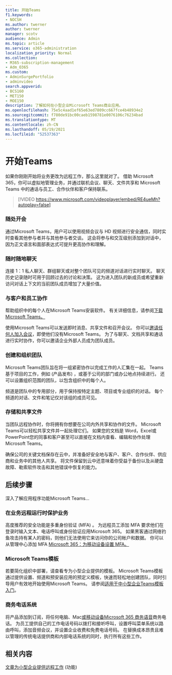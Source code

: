 ```yaml
---
title: 开始Teams
f1.keywords:
- NOCSH
ms.author: twerner
author: twerner
manager: scotv
audience: Admin
ms.topic: article
ms.service: o365-administration
localization_priority: Normal
ms.collection:
- M365-subscription-management
- Adm_O365
ms.custom:
- AdminSurgePortfolio
- adminvideo
search.appverid:
- BCS160
- MET150
- MOE150
description: 了解如何在小型企业Microsoft Teams商业应用。
ms.openlocfilehash: 75e5c4aad1ef65e63ed7809cc667fce4b48934e2
ms.sourcegitcommit: f780de91bc00caeb1598781e0076106c76234bad
ms.translationtype: MT
ms.contentlocale: zh-CN
ms.lasthandoff: 05/19/2021
ms.locfileid: "52537363"
---
```

# <a name="get-started-with-teams"></a>开始Teams

如果你刚刚开始将业务更改为远程工作，那么这里就对了。 借助 Microsoft 365，你可以虚拟地管理业务，并通过联机会议、聊天、文件共享和 Microsoft Teams 中的通话与员工、合作伙伴和客户[](https://www.microsoft.com/microsoft-teams/instant-messaging?ocid=oo_support_mix_marvel_ups_support_smcteamsmb_inline)保持联系。 

> [!VIDEO https://www.microsoft.com/videoplayer/embed/RE4ueMh?autoplay=false]

### <a name="meet-from-anywhere"></a>随处开会

通过Microsoft Teams，用户可以使用视频会议与 HD 视频进行安全通信，同时实时查看其他参与者并与其他参与者交谈。 这会将参与和交互级别添加到对话中，因为正文语言和面部表达式可提升更高协作和理解。

### <a name="chat-from-anywhere"></a>随时随地聊天

连接 1：1 私人聊天、群组聊天或对整个团队可见的频道对话进行实时聊天。 聊天历史记录随时可用于回顾过去的讨论和决策。 这为进入团队的新成员或希望重新访问对话上下文的当前团队成员增加了大量价值。

### <a name="collaborate-with-customers-and-employees"></a>与客户和员工协作

帮助组织中的每个人在Microsoft Teams安装软件。 有关详细信息，请参阅[下载Microsoft Teams。](https://aka.ms/downloadteams)

使用Microsoft Teams可以发送即时消息、共享文件和召开会议。 你可以[邀请任何人加入会议](schedule-guest-meeting.md)，即使他们没有Microsoft Teams。 为了与聊天、文档共享和通话进行实时协作，你可以邀请企业外部人员成为团队成员。

### <a name="create-and-organize-teams"></a>创建和组织团队

Microsoft Teams团队旨在将一组紧密协作以完成工作的人汇集在一起。 Teams基于项目的工作，例如 (产品发布) ，或基于公司的部门或办公地点持续进行。 还可以设置组织范围的团队，以包含组织中的每个人。

频道是团队中的专用部分，用于保持按特定主题、项目或专业组织的对话。 每个频道的对话、文件和笔记仅对该组的成员可见。

### <a name="store-and-share-files"></a>存储和共享文件

当团队远程协作时，你将拥有你想要在公司内外共享和协作的文件。 Microsoft Teams可以轻松共享文件并一起处理它们。 如果您的文档是 Word，Excel或PowerPoint您的同事和客户甚至可以直接在文档内查看、编辑和协作处理Microsoft Teams。

确保公司的关键文档保存在云中，并准备好安全地与客户、客户、合作伙伴、供应商和业务中的其他人共享。 将文件保留到云中还意味着你受益于备份以及从硬盘故障、勒索软件攻击和其他错误中恢复的能力。

## <a name="next-steps"></a>后续步骤

深入了解应用程序功能Microsoft Teams...

### <a name="secure-your-business-as-it-runs-remotely"></a>在业务远程运行时保护业务

高度推荐的安全功能是多重身份验证 (MFA) 。 为远程员工添加 MFA 要求他们在登录时输入文本、电话呼叫或身份验证应用Microsoft 365。 如果黑客通过网络钓鱼攻击持有某人的密码，则他们无法使用它来访问你的公司帐户和数据。 你可以从管理中心添加 MFA [Microsoft 365：为移动设备设置 MFA。](set-up-mfa.md)

### <a name="microsoft-teams-templates"></a>Microsoft Teams模板

若要简化组织中部署，请查看专为小型企业提供的模板。 Microsoft Teams模板通过提供设置、频道和预安装应用的预定义模板，快速而轻松地创建团队，同时引导用户有效地开始使用Microsoft Teams。 请参阅[适用于中小型企业Teams模板入门](/microsoftteams/smb-templates)。

### <a name="business-phone-system"></a>商务电话系统

将产品添加到订阅，将任何电脑、Mac[或移动设备Microsoft 365 商务语音](https://aka.ms/getbusinessvoice)商务电话。 为员工提供自己的工作电话号码以拨打和接听呼叫，设置呼叫菜单系统以路由呼叫，添加音频会议，并设置企业收费和免费电话号码。 在替换成本昂贵且难以管理的传统电话提供商和内部电话系统的同时，执行所有这些工作。

## <a name="related-content"></a>相关内容

[文章为小型企业提供远程工作](../admin/misc/empower-your-small-business-with-remote-work.md) (功能) 